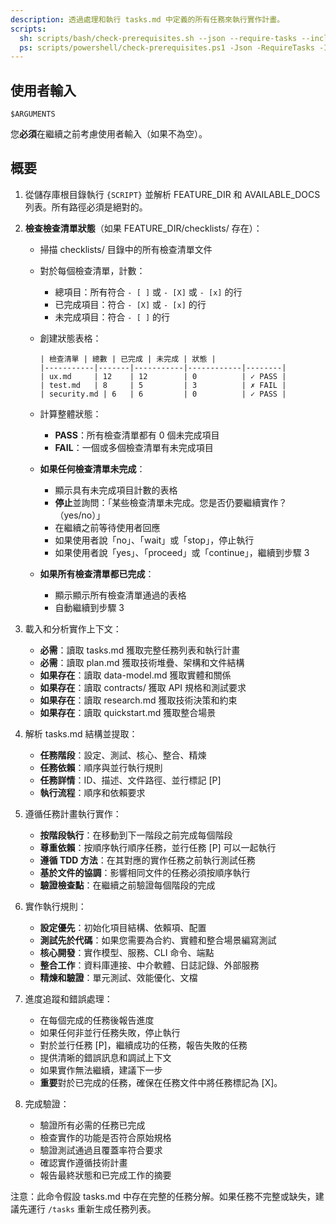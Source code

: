 ```yaml
---
description: 透過處理和執行 tasks.md 中定義的所有任務來執行實作計畫。
scripts:
  sh: scripts/bash/check-prerequisites.sh --json --require-tasks --include-tasks
  ps: scripts/powershell/check-prerequisites.ps1 -Json -RequireTasks -IncludeTasks
---
```


## 使用者輸入

```text
$ARGUMENTS
```

您**必須**在繼續之前考慮使用者輸入（如果不為空）。

## 概要

1. 從儲存庫根目錄執行 `{SCRIPT}` 並解析 FEATURE_DIR 和 AVAILABLE_DOCS 列表。所有路徑必須是絕對的。

2. **檢查檢查清單狀態**（如果 FEATURE_DIR/checklists/ 存在）：
   - 掃描 checklists/ 目錄中的所有檢查清單文件
   - 對於每個檢查清單，計數：
     * 總項目：所有符合 `- [ ]` 或 `- [X]` 或 `- [x]` 的行
     * 已完成項目：符合 `- [X]` 或 `- [x]` 的行
     * 未完成項目：符合 `- [ ]` 的行
   - 創建狀態表格：
     ```
     | 檢查清單 | 總數 | 已完成 | 未完成 | 狀態 |
     |-----------|-------|-----------|------------|--------|
     | ux.md     | 12    | 12        | 0          | ✓ PASS |
     | test.md   | 8     | 5         | 3          | ✗ FAIL |
     | security.md | 6   | 6         | 0          | ✓ PASS |
     ```
   - 計算整體狀態：
     * **PASS**：所有檢查清單都有 0 個未完成項目
     * **FAIL**：一個或多個檢查清單有未完成項目

   - **如果任何檢查清單未完成**：
     * 顯示具有未完成項目計數的表格
     * **停止**並詢問：「某些檢查清單未完成。您是否仍要繼續實作？（yes/no）」
     * 在繼續之前等待使用者回應
     * 如果使用者說「no」、「wait」或「stop」，停止執行
     * 如果使用者說「yes」、「proceed」或「continue」，繼續到步驟 3

   - **如果所有檢查清單都已完成**：
     * 顯示顯示所有檢查清單通過的表格
     * 自動繼續到步驟 3

3. 載入和分析實作上下文：
   - **必需**：讀取 tasks.md 獲取完整任務列表和執行計畫
   - **必需**：讀取 plan.md 獲取技術堆疊、架構和文件結構
   - **如果存在**：讀取 data-model.md 獲取實體和關係
   - **如果存在**：讀取 contracts/ 獲取 API 規格和測試要求
   - **如果存在**：讀取 research.md 獲取技術決策和約束
   - **如果存在**：讀取 quickstart.md 獲取整合場景

4. 解析 tasks.md 結構並提取：
   - **任務階段**：設定、測試、核心、整合、精煉
   - **任務依賴**：順序與並行執行規則
   - **任務詳情**：ID、描述、文件路徑、並行標記 [P]
   - **執行流程**：順序和依賴要求

5. 遵循任務計畫執行實作：
   - **按階段執行**：在移動到下一階段之前完成每個階段
   - **尊重依賴**：按順序執行順序任務，並行任務 [P] 可以一起執行
   - **遵循 TDD 方法**：在其對應的實作任務之前執行測試任務
   - **基於文件的協調**：影響相同文件的任務必須按順序執行
   - **驗證檢查點**：在繼續之前驗證每個階段的完成

6. 實作執行規則：
   - **設定優先**：初始化項目結構、依賴項、配置
   - **測試先於代碼**：如果您需要為合約、實體和整合場景編寫測試
   - **核心開發**：實作模型、服務、CLI 命令、端點
   - **整合工作**：資料庫連接、中介軟體、日誌記錄、外部服務
   - **精煉和驗證**：單元測試、效能優化、文檔

7. 進度追蹤和錯誤處理：
   - 在每個完成的任務後報告進度
   - 如果任何非並行任務失敗，停止執行
   - 對於並行任務 [P]，繼續成功的任務，報告失敗的任務
   - 提供清晰的錯誤訊息和調試上下文
   - 如果實作無法繼續，建議下一步
   - **重要**對於已完成的任務，確保在任務文件中將任務標記為 [X]。

8. 完成驗證：
   - 驗證所有必需的任務已完成
   - 檢查實作的功能是否符合原始規格
   - 驗證測試通過且覆蓋率符合要求
   - 確認實作遵循技術計畫
   - 報告最終狀態和已完成工作的摘要

注意：此命令假設 tasks.md 中存在完整的任務分解。如果任務不完整或缺失，建議先運行 `/tasks` 重新生成任務列表。